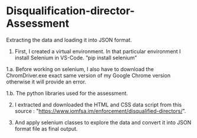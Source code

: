 # Disqualification-director-Assessment

Extracting the data and loading it into JSON format.

1. First, I created a virtual environment. In that particular environment I install Selenium in VS-Code.  “pip install selenium” 
 
 1.a. Before working on selenium, I also have to download the ChromDriver.exe exact same version of my Google Chrome version otherwise it will provide an error.
 
 1.b. The python libraries used for the assessment.
   
2. I extracted and downloaded the HTML and CSS data script from this source : "https://www.iomfsa.im/enforcement/disqualified-directors/".

3. And apply selenium classes to explore the data and convert it into JSON format file as final output. 
